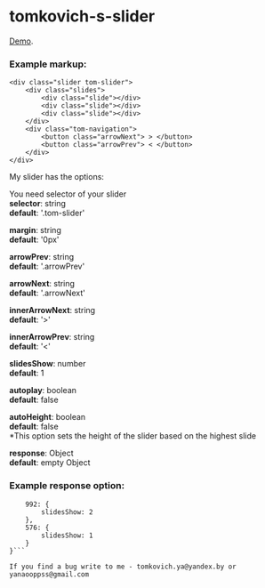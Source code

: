 # tomkovich-s-slider


[Demo](http://mee.tomkovich-ya.ru/).

### Example markup:

```
<div class="slider tom-slider">
	<div class="slides">
		<div class="slide"></div>
		<div class="slide"></div>
		<div class="slide"></div>
	</div>
	<div class="tom-navigation">
		<button class="arrowNext"> > </button>
		<button class="arrowPrev"> < </button>
	</div>
</div>
```
My slider has the options:

You need selector of your slider </br>
<strong>selector</strong>: string </br>
<strong>default</strong>: '.tom-slider' </br>

<strong>margin</strong>: string </br>
<strong>default</strong>: '0px' </br>

<strong>arrowPrev</strong>: string </br>
<strong>default</strong>: '.arrowPrev' </br>

<strong>arrowNext</strong>: string </br>
<strong>default</strong>: '.arrowNext' </br>

<strong>innerArrowNext</strong>: string </br>
<strong>default</strong>: '>' </br>

<strong>innerArrowPrev</strong>: string </br>
<strong>default</strong>: '<' </br>

<strong>slidesShow</strong>: number </br>
<strong>default</strong>: 1 </br>

<strong>autoplay</strong>: boolean </br>
<strong>default</strong>: false </br>

<strong>autoHeight</strong>: boolean </br>
<strong>default</strong>: false </br>
*This option sets the height of the slider based on the highest slide

<strong>response</strong>: Object </br>
<strong>default</strong>: empty Object </br>

### Example response option:

```response: {
	992: {
		slidesShow: 2
	},
	576: {
		slidesShow: 1
	}
}```

If you find a bug write to me - tomkovich.ya@yandex.by or yanaooppss@gmail.com
